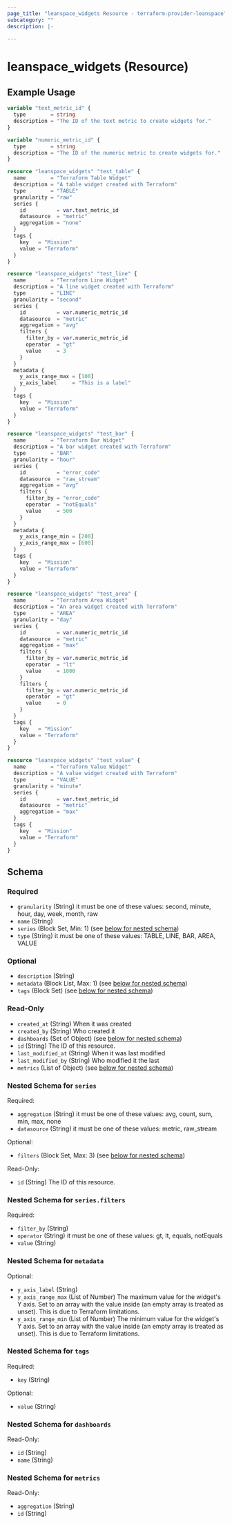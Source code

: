```yaml
---
page_title: "leanspace_widgets Resource - terraform-provider-leanspace"
subcategory: ""
description: |-
  
---
```


# leanspace_widgets (Resource)



## Example Usage

```terraform
variable "text_metric_id" {
  type        = string
  description = "The ID of the text metric to create widgets for."
}

variable "numeric_metric_id" {
  type        = string
  description = "The ID of the numeric metric to create widgets for."
}

resource "leanspace_widgets" "test_table" {
  name        = "Terraform Table Widget"
  description = "A table widget created with Terraform"
  type        = "TABLE"
  granularity = "raw"
  series {
    id          = var.text_metric_id
    datasource  = "metric"
    aggregation = "none"
  }
  tags {
    key   = "Mission"
    value = "Terraform"
  }
}

resource "leanspace_widgets" "test_line" {
  name        = "Terraform Line Widget"
  description = "A line widget created with Terraform"
  type        = "LINE"
  granularity = "second"
  series {
    id          = var.numeric_metric_id
    datasource  = "metric"
    aggregation = "avg"
    filters {
      filter_by = var.numeric_metric_id
      operator  = "gt"
      value     = 3
    }
  }
  metadata {
    y_axis_range_max = [100]
    y_axis_label     = "This is a label"
  }
  tags {
    key   = "Mission"
    value = "Terraform"
  }
}

resource "leanspace_widgets" "test_bar" {
  name        = "Terraform Bar Widget"
  description = "A bar widget created with Terraform"
  type        = "BAR"
  granularity = "hour"
  series {
    id          = "error_code"
    datasource  = "raw_stream"
    aggregation = "avg"
    filters {
      filter_by = "error_code"
      operator  = "notEquals"
      value     = 500
    }
  }
  metadata {
    y_axis_range_min = [200]
    y_axis_range_max = [600]
  }
  tags {
    key   = "Mission"
    value = "Terraform"
  }
}

resource "leanspace_widgets" "test_area" {
  name        = "Terraform Area Widget"
  description = "An area widget created with Terraform"
  type        = "AREA"
  granularity = "day"
  series {
    id          = var.numeric_metric_id
    datasource  = "metric"
    aggregation = "max"
    filters {
      filter_by = var.numeric_metric_id
      operator  = "lt"
      value     = 1000
    }
    filters {
      filter_by = var.numeric_metric_id
      operator  = "gt"
      value     = 0
    }
  }
  tags {
    key   = "Mission"
    value = "Terraform"
  }
}

resource "leanspace_widgets" "test_value" {
  name        = "Terraform Value Widget"
  description = "A value widget created with Terraform"
  type        = "VALUE"
  granularity = "minute"
  series {
    id          = var.text_metric_id
    datasource  = "metric"
    aggregation = "max"
  }
  tags {
    key   = "Mission"
    value = "Terraform"
  }
}
```

<!-- schema generated by tfplugindocs -->
## Schema

### Required

- `granularity` (String) it must be one of these values: second, minute, hour, day, week, month, raw
- `name` (String)
- `series` (Block Set, Min: 1) (see [below for nested schema](#nestedblock--series))
- `type` (String) it must be one of these values: TABLE, LINE, BAR, AREA, VALUE

### Optional

- `description` (String)
- `metadata` (Block List, Max: 1) (see [below for nested schema](#nestedblock--metadata))
- `tags` (Block Set) (see [below for nested schema](#nestedblock--tags))

### Read-Only

- `created_at` (String) When it was created
- `created_by` (String) Who created it
- `dashboards` (Set of Object) (see [below for nested schema](#nestedatt--dashboards))
- `id` (String) The ID of this resource.
- `last_modified_at` (String) When it was last modified
- `last_modified_by` (String) Who modified it the last
- `metrics` (List of Object) (see [below for nested schema](#nestedatt--metrics))

<a id="nestedblock--series"></a>
### Nested Schema for `series`

Required:

- `aggregation` (String) it must be one of these values: avg, count, sum, min, max, none
- `datasource` (String) it must be one of these values: metric, raw_stream

Optional:

- `filters` (Block Set, Max: 3) (see [below for nested schema](#nestedblock--series--filters))

Read-Only:

- `id` (String) The ID of this resource.

<a id="nestedblock--series--filters"></a>
### Nested Schema for `series.filters`

Required:

- `filter_by` (String)
- `operator` (String) it must be one of these values: gt, lt, equals, notEquals
- `value` (String)



<a id="nestedblock--metadata"></a>
### Nested Schema for `metadata`

Optional:

- `y_axis_label` (String)
- `y_axis_range_max` (List of Number) The maximum value for the widget's Y axis. Set to an array with the value inside (an empty array is treated as unset). This is due to Terraform limitations.
- `y_axis_range_min` (List of Number) The minimum value for the widget's Y axis. Set to an array with the value inside (an empty array is treated as unset). This is due to Terraform limitations.


<a id="nestedblock--tags"></a>
### Nested Schema for `tags`

Required:

- `key` (String)

Optional:

- `value` (String)


<a id="nestedatt--dashboards"></a>
### Nested Schema for `dashboards`

Read-Only:

- `id` (String)
- `name` (String)


<a id="nestedatt--metrics"></a>
### Nested Schema for `metrics`

Read-Only:

- `aggregation` (String)
- `id` (String)
